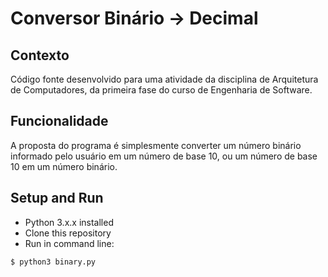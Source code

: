 # Conversor Binário -> Decimal

## Contexto 
Código fonte desenvolvido para uma atividade da disciplina de Arquitetura de Computadores, da primeira fase do curso de Engenharia de Software.

## Funcionalidade
A proposta do programa é simplesmente converter um número binário informado pelo usuário em um número de base 10, ou um número de base 10 em um número binário.

## Setup and Run

* Python 3.x.x installed
* Clone this repository
* Run in command line:

```
$ python3 binary.py
```